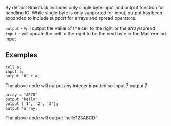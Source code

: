 By default Brainfuck includes only single byte input and output function for handling IO. While single byte is only supported 
for input, output has been expanded to include support for arrays and spread operators.

`output` - will output the value of the cell to the right or the array/spread
`input` - will update the cell to the right to be the next byte in the Mastermind input

## Examples

```
cell a;
input a;
output '0' + a;
```
The above code will output any integer inputted so input 7 output 7


```
array = "ABCD"
output "hello";
output ['1', '2', '3'];
output *array;
```
The above code will output 'hello123ABCD'
